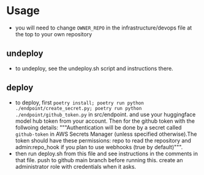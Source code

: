 # Usage

- you will need to change `OWNER_REPO` in the infrastructure/devops file at the top to your own repository

## undeploy

- to undeploy, see the undeploy.sh script and instructions there.

## deploy

- to deploy, first `poetry install; poetry run python ./endpoint/create_secret.py; poetry run python ./endpoint/github_token.py` in src/endpoint. and use your huggingface model hub token from your account. Then for the github token with the follwoing details: """Authentication will be done by a secret called `github-token` in AWS Secrets Manager (unless specified otherwise).The token should have these permissions: repo to read the repository and admin:repo_hook if you plan to use webhooks (true by default)""".
- then run deploy.sh from this file and see instructions in the comments in that file. push to github main branch before running this. create an administrator role with credentials when it asks. 

